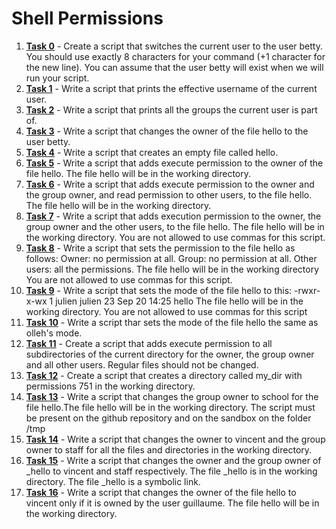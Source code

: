 # Shell Permissions

1. **[Task 0](https://github.com/add1ktion/holbertonschool-shell/blob/main/permissions/0-iam_betty)** - Create a script that switches the current user to the user betty. You should use exactly 8 characters for your command (+1 character for the new line). You can assume that the user betty will exist when we will run your script.
2. **[Task 1](https://github.com/add1ktion/holbertonschool-shell/blob/main/permissions/1-who_am_i)** - Write a script that prints the effective username of the current user.
3. **[Task 2](https://github.com/add1ktion/holbertonschool-shell/blob/main/permissions/2-groups)** - Write a script that prints all the groups the current user is part of.
4. **[Task 3](https://github.com/add1ktion/holbertonschool-shell/blob/main/permissions/3-new_owner)** - Write a script that changes the owner of the file hello to the user betty.
5. **[Task 4](https://github.com/add1ktion/holbertonschool-shell/blob/main/permissions/4-empty)** - Write a script that creates an empty file called hello.
6. **[Task 5](https://github.com/add1ktion/holbertonschool-shell/blob/main/permissions/5-execute)** - Write a script that adds execute permission to the owner of the file hello. The file hello will be in the working directory.
7. **[Task 6](https://github.com/add1ktion/holbertonschool-shell/blob/main/permissions/6-multiple_permissions)** - Write a script that adds execute permission to the owner and the group owner, and read permission to other users, to the file hello. The file hello will be in the working directory.
8. **[Task 7](https://github.com/add1ktion/holbertonschool-shell/blob/main/permissions/7-everybody)** - Write a script that adds execution permission to the owner, the group owner and the other users, to the file hello. The file hello will be in the working directory. You are not allowed to use commas for this script.
9. **[Task 8](https://github.com/add1ktion/holbertonschool-shell/blob/main/permissions/8-James_Bond)** - Write a script that sets the permission to the file hello as follows: Owner: no permission at all. Group: no permission at all. Other users: all the permissions. The file hello will be in the working directory You are not allowed to use commas for this script.
10. **[Task 9](https://github.com/add1ktion/holbertonschool-shell/blob/main/permissions/9-John_Doe)** - Write a script that sets the mode of the file hello to this:
-rwxr-x-wx 1 julien julien 23 Sep 20 14:25 hello
The file hello will be in the working directory. You are not allowed to use commas for this script
11. **[Task 10](https://github.com/add1ktion/holbertonschool-shell/blob/main/permissions/10-mirror_permissions)** - Write a script thar sets the mode of the file hello the same as olleh's mode.
12. **[Task 11](https://github.com/add1ktion/holbertonschool-shell/blob/main/permissions/11-directories_permissions)** - Create a script that adds execute permission to all subdirectories of the current directory for the owner, the group owner and all other users. Regular files should not be changed.
13. **[Task 12](https://github.com/add1ktion/holbertonschool-shell/blob/main/permissions/12-directory_permissions)** - Create a script that creates a directory called my_dir with permissions 751 in the working directory.
14. **[Task 13](https://github.com/add1ktion/holbertonschool-shell/blob/main/permissions/13-change_group)** - Write a script that changes the group owner to school for the file hello.The file hello will be in the working directory. The script must be present on the github repository and on the sandbox on the folder /tmp
15. **[Task 14](https://github.com/add1ktion/holbertonschool-shell/blob/main/permissions/14-change_owner_and_group)** - Write a script that changes the owner to vincent and the group owner to staff for all the files and directories in the working directory.
16. **[Task 15](https://github.com/add1ktion/holbertonschool-shell/blob/main/permissions/15-symbolic_link_permissions)** - Write a script that changes the owner and the group owner of _hello to vincent and staff respectively. The file _hello is in the working directory. The file _hello is a symbolic link.
17. **[Task 16](https://github.com/add1ktion/holbertonschool-shell/blob/main/permissions/16-if_only)** - Write a script that changes the owner of the file hello to vincent only if it is owned by the user guillaume. The file hello will be in the working directory.